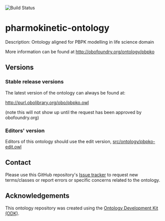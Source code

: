 
![Build Status](https://github.com/Crispae/pbpko/actions/workflows/qc.yml/badge.svg)
# pharmokinetic-ontology

Description: Ontology aligned for PBPK modelling in life science domain

More information can be found at http://obofoundry.org/ontology/pbpko

## Versions

### Stable release versions

The latest version of the ontology can always be found at:

http://purl.obolibrary.org/obo/pbpko.owl

(note this will not show up until the request has been approved by obofoundry.org)

### Editors' version

Editors of this ontology should use the edit version, [src/ontology/pbpko-edit.owl](src/ontology/pbpko-edit.owl)

## Contact

Please use this GitHub repository's [Issue tracker](https://github.com/Crispae/pbpko/issues) to request new terms/classes or report errors or specific concerns related to the ontology.

## Acknowledgements

This ontology repository was created using the [Ontology Development Kit (ODK)](https://github.com/INCATools/ontology-development-kit).